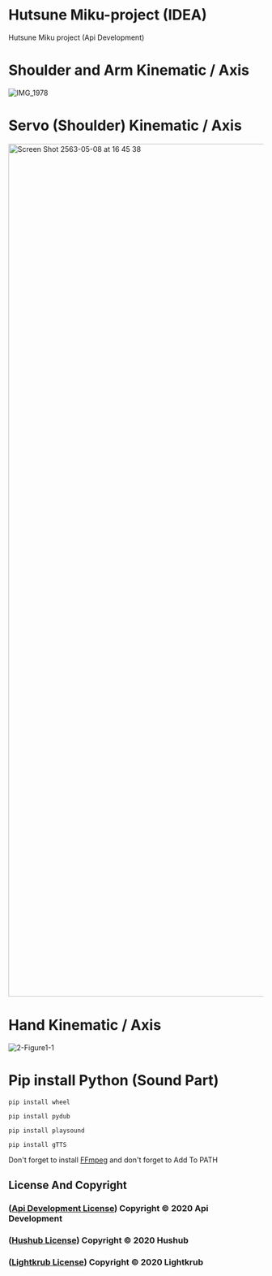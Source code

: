 # Hutsune Miku-project (IDEA)
Hutsune Miku project (Api Development)

# Shoulder and Arm Kinematic / Axis
![IMG_1978](https://user-images.githubusercontent.com/48949523/81264998-89251d00-906c-11ea-976b-9d7c95c3708f.PNG)

# Servo (Shoulder) Kinematic / Axis
<img width="1680" alt="Screen Shot 2563-05-08 at 16 45 38" src="https://user-images.githubusercontent.com/48949523/81394051-8b11dd80-914b-11ea-969c-4cebdc7341de.png">


# Hand Kinematic / Axis
![2-Figure1-1](https://user-images.githubusercontent.com/48949523/81265574-88d95180-906d-11ea-9dd8-9a53a5da20a8.png)

# Pip install Python (Sound Part)
```
pip install wheel
```
```
pip install pydub
```
```
pip install playsound
```
```
pip install gTTS
```

Don't forget to install [FFmpeg](https://www.ffmpeg.org/download.html) and don't forget to Add To PATH

## License And Copyright

### ([Api Development License](https://github.com/Apiphoom)) Copyright © 2020 Api Development
### ([Hushub License](https://github.com/Hushub/License)) Copyright © 2020 Hushub
### ([Lightkrub License](https://github.com/Lightkrub/License)) Copyright © 2020 Lightkrub
